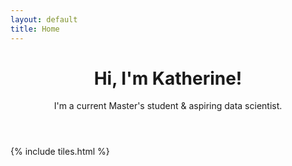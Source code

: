 ```yaml
---
layout: default
title: Home
---
```


<header>
<h1>Hi, I'm Katherine!</h1>
<!-- template designed by <a href="http://html5up.net">HTML5 UP</a>.</h1> -->
<p>I'm a current Master's student & aspiring data scientist.</p>
</header>

{% include tiles.html %}
